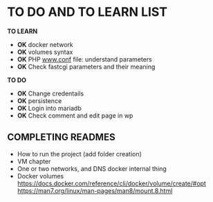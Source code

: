 # TO DO AND TO LEARN LIST

**TO LEARN**
- **OK** docker network
- **OK** volumes syntax
- **OK** PHP www.conf file: understand parameters
- **OK** Check fastcgi parameters and their meaning

**TO DO**
- **OK** Change credentails
- **OK** persistence
- **OK** Login into mariadb 
- **OK** Check comment and edit page in wp

## COMPLETING READMES
- How to run the project (add folder creation)
- VM chapter
- One or two networks, and DNS docker internal thing
- Docker volumes
https://docs.docker.com/reference/cli/docker/volume/create/#opt
https://man7.org/linux/man-pages/man8/mount.8.html
